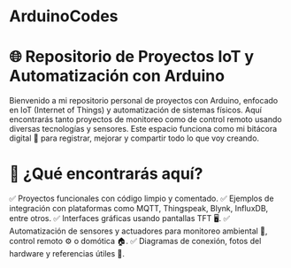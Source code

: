 # ArduinoCodes

# 🌐 Repositorio de Proyectos IoT y Automatización con Arduino
Bienvenido a mi repositorio personal de proyectos con Arduino, enfocado en IoT (Internet of Things) y automatización de sistemas físicos. Aquí encontrarás tanto proyectos de monitoreo como de control remoto usando diversas tecnologías y sensores. Este espacio funciona como mi bitácora digital 📔 para registrar, mejorar y compartir todo lo que voy creando.

# 📌 ¿Qué encontrarás aquí?
✅ Proyectos funcionales con código limpio y comentado.
✅ Ejemplos de integración con plataformas como MQTT, Thingspeak, Blynk, InfluxDB, entre otros.
✅ Interfaces gráficas usando pantallas TFT 🖥️.
✅ Automatización de sensores y actuadores para monitoreo ambiental 🌱, control remoto ⚙️ o domótica 🏠.
✅ Diagramas de conexión, fotos del hardware y referencias útiles 🔗.

